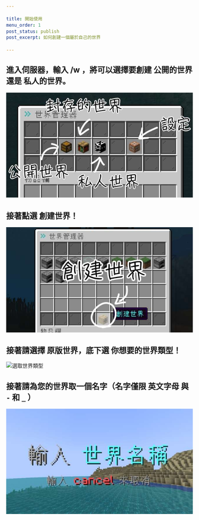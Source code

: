 ```yaml
---

title: 開始使用
menu_order: 1
post_status: publish
post_excerpt: 如何創建一個屬於自己的世界

---
```


## 進入伺服器，輸入 /w ，將可以選擇要創建 公開的世界 還是 私人的世界。

![世界選取選單](/_images/getting-started/world-menu.jpg)

## 接著點選 創建世界！

![創建世界按鈕](/_images/getting-started/create-world-button.jpg)

## 接著請選擇 原版世界，底下選 你想要的世界類型！

![選取世界類型](/_images/getting-started/create-world-type.jpg)

## 接著請為您的世界取一個名字（名字僅限 英文字母 與 `-` 和 `_` ）

![輸入世界名稱(輸入cancel取消輸入)](/_images/getting-started/enter-world-name.jpg)